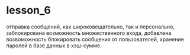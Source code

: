 # lesson_6
отправка сообщений, как широковещательно, так и персонально, 
заблокирована возможность множественного входа, 
добавлена возвоможность блокировать сообщения от пользователей, 
хранение паролей в базе данных в хэш-сумме.
